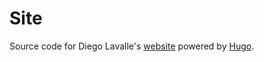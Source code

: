 # Site 

Source code for Diego Lavalle's [website](https://diegolavalle.com) powered by [Hugo](https://gohugo.io).

